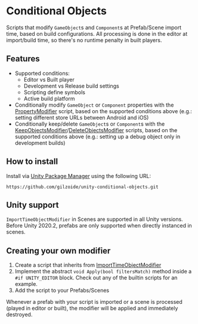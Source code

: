 # Conditional Objects
Scripts that modify `GameObject`s and `Component`s at Prefab/Scene import time, based on build configurations.
All processing is done in the editor at import/build time, so there's no runtime penalty in built players.


## Features
- Supported conditions:
  + Editor vs Built player
  + Development vs Release build settings
  + Scripting define symbols
  + Active build platform
- Conditionally modify `GameObject` or `Component` properties with the [PropertyModifier](Runtime/PropertyModifier.cs) script, based on the supported conditions above (e.g.: setting different store URLs between Android and iOS)
- Conditionally keep/delete `GameObject`s or `Component`s with the [KeepObjectsModifier](Runtime/KeepObjectsModifier.cs)/[DeleteObjectsModifier](Runtime/DeleteObjectsModifier.cs) scripts, based on the supported conditions above (e.g.: setting up a debug object only in development builds)


## How to install
Install via [Unity Package Manager](https://docs.unity3d.com/Manual/upm-ui-giturl.html)
using the following URL:

```
https://github.com/gilzoide/unity-conditional-objects.git
```


## Unity support
`ImportTimeObjectModifier` in Scenes are supported in all Unity versions. 
Before Unity 2020.2, prefabs are only supported when directly instanced in scenes.


## Creating your own modifier
1. Create a script that inherits from [ImportTimeObjectModifier](Runtime/ImportTimeObjectModifier.cs)
2. Implement the abstract `void Apply(bool filtersMatch)` method inside a `#if UNITY_EDITOR` block.
   Check out any of the builtin scripts for an example.
3. Add the script to your Prefabs/Scenes

Whenever a prefab with your script is imported or a scene is processed (played in editor or built), the modifier will be applied and immediately destroyed.